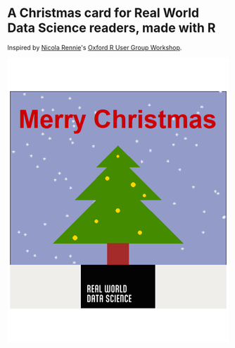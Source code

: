 # A Christmas card for Real World Data Science readers, made with R

Inspired by [Nicola Rennie](https://github.com/nrennie)'s [Oxford R User Group Workshop](https://nrennie.github.io/oxford-RUG-christmas-cards/#/title-slide).

![](images/rwds-christmas-card.png)
